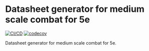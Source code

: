# Datasheet generator for medium scale combat for 5e

[![CI/CD](https://github.com/MatteoH2O1999/medium_scale_combat_5e/actions/workflows/ci.yml/badge.svg)](https://github.com/MatteoH2O1999/medium_scale_combat_5e/actions/workflows/ci.yml)
[![codecov](https://codecov.io/github/MatteoH2O1999/medium_scale_combat_5e/graph/badge.svg?token=GB5UufAUop)](https://codecov.io/github/MatteoH2O1999/medium_scale_combat_5e)

Datasheet generator for medium scale combat for 5e.
